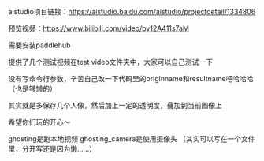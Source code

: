 aistudio项目链接：https://aistudio.baidu.com/aistudio/projectdetail/1334806

预览视频：https://www.bilibili.com/video/bv12A411s7aM

需要安装paddlehub

提供了几个测试视频在test video文件夹中，大家可以自己测试一下

没有写命令行参数，辛苦自己改一下代码里的originname和resultname吧哈哈哈（也是够懒的）

其实就是多保存几个人像，然后加上一定的透明度，叠加到当前图像上

希望你们玩的开心～

ghosting是跑本地视频
ghosting_camera是使用摄像头
（其实可以写在一个文件里，分开写还是因为懒......）
